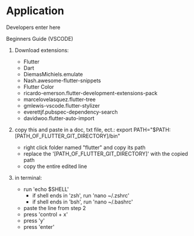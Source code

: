 # Application
Developers enter here

Beginners Guide (VSCODE)

1) Download extensions:
    - Flutter
    - Dart
    - DiemasMichiels.emulate
    - Nash.awesome-flutter-snippets
    - Flutter Color
    - ricardo-emerson.flutter-development-extensions-pack
    - marcelovelasquez.flutter-tree
    - gmlewis-vscode.flutter-stylizer
    - everettjf.pubspec-dependency-search
    - davidwoo.flutter-auto-import

2) copy this and paste in a doc, txt file, ect.: export PATH="$PATH:[PATH_OF_FLUTTER_GIT_DIRECTORY]/bin"
    - right click folder named "flutter" and copy its path
    - replace the '[PATH_OF_FLUTTER_GIT_DIRECTORY]' with the copied path
    - copy the entire edited line

3) in terminal:
    - run 'echo $SHELL'
        - if shell ends in 'zsh', run 'nano ~/.zshrc'
        - if shell ends in 'bsh', run 'nano ~/.bashrc'
    - paste the line from step 2
    - press 'control + x'
    - press 'y'
    - press 'enter'

